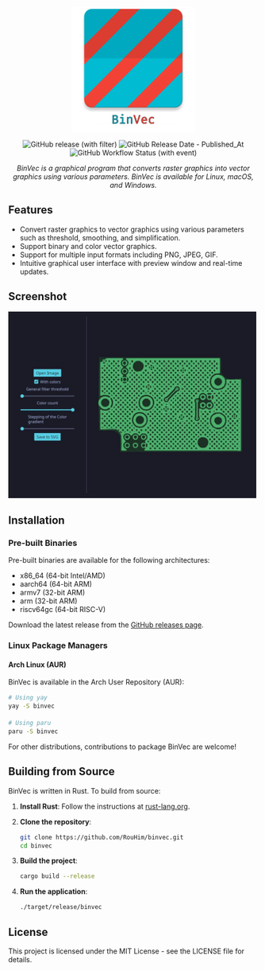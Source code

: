 <p align="center">
    <img src="https://raw.githubusercontent.com/RouHim/binvec/main/banner.png" width="250"/>
</p>

<p align="center">
    <img alt="GitHub release (with filter)" src="https://img.shields.io/github/v/release/rouhim/binvec">
    <img alt="GitHub Release Date - Published_At" src="https://img.shields.io/github/release-date/rouhim/binvec">
    <img alt="GitHub Workflow Status (with event)" src="https://img.shields.io/github/actions/workflow/status/rouhim/binvec/pipe.yaml">
</p>

<p align="center">
    <i>BinVec is a graphical program that converts raster graphics into vector graphics using various parameters. BinVec is available for Linux, macOS, and Windows.</i>
</p>

## Features

* Convert raster graphics to vector graphics using various parameters such as threshold, smoothing, and simplification.
* Support binary and color vector graphics.
* Support for multiple input formats including PNG, JPEG, GIF.
* Intuitive graphical user interface with preview window and real-time updates.

## Screenshot

<img src="https://raw.githubusercontent.com/RouHim/binvec/main/screenshot.jpg" width="500"/>

## Installation

### Pre-built Binaries

Pre-built binaries are available for the following architectures:

- x86_64 (64-bit Intel/AMD)
- aarch64 (64-bit ARM)
- armv7 (32-bit ARM)
- arm (32-bit ARM)
- riscv64gc (64-bit RISC-V)

Download the latest release from the [GitHub releases page](https://github.com/RouHim/binvec/releases/latest).

### Linux Package Managers

#### Arch Linux (AUR)

BinVec is available in the Arch User Repository (AUR):

```bash
# Using yay
yay -S binvec

# Using paru
paru -S binvec
```

For other distributions, contributions to package BinVec are welcome!

## Building from Source

BinVec is written in Rust. To build from source:

1. **Install Rust**: Follow the instructions at [rust-lang.org](https://www.rust-lang.org/tools/install).

2. **Clone the repository**:
   ```bash
   git clone https://github.com/RouHim/binvec.git
   cd binvec
   ```

3. **Build the project**:
   ```bash
   cargo build --release
   ```

4. **Run the application**:
   ```bash
   ./target/release/binvec
   ```

## License

This project is licensed under the MIT License - see the LICENSE file for details.
